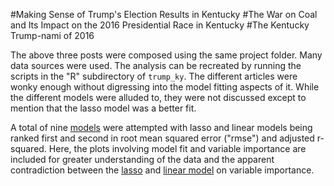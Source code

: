 #Making Sense of Trump's Election Results in Kentucky
#The War on Coal and Its Impact on the 2016 Presidential Race in Kentucky
#The Kentucky Trump-nami of 2016

The above three posts were composed using the same project folder. Many data sources were used.  The analysis can be recreated by running the scripts in the "R" subdirectory of `trump_ky`.  The different articles were wonky enough without digressing into the model fitting aspects of it.  While the different models were alluded to, they were not discussed except to mention that the lasso model was a better fit.

A total of nine [models](https://github.com/RobWiederstein/blog/blob/master/trump_ky/plots/model_results.pdf) were attempted with lasso and linear models being ranked first and second in root mean squared error ("rmse") and adjusted r-squared.  Here, the plots involving model fit and variable importance are included for greater understanding of the data and the apparent contradiction between the [lasso](https://github.com/RobWiederstein/blog/blob/master/trump_ky/plots/var_imp_lasso.pdf) and [linear model](https://github.com/RobWiederstein/blog/blob/master/trump_ky/plots/var_imp_lm.pdf) on variable importance.
